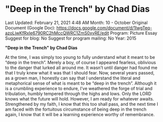 # "Deep in the Trench" by Chad Dias

Last Updated: February 21, 2021 4:48 AM
Month: 10 - October
Original Document (Google Doc): https://docs.google.com/document/d/1IwgTeq-azoLjwKfRxIe6790RC2hMccQWRC1ZmS0xyRE/edit
Program: Picture Essay
Suggest for blog: No
Suggest for program mailing: No
Year: 2015

**"Deep in the Trench" by Chad Dias**

At the time, I was simply too young to fully understand what it meant to be “deep in the trench”. Merely a boy, of course I appeared fearless, oblivious to the danger that lurked all around me. It wasn’t until danger had found me that I truly knew what it was that I should fear. Now, several years passed, as a grown man, I honestly can say that I understand the literal and metaphorical sense of what is meant to be “deep in the trench”. Although it is a crumbling experience to endure, I’ve weathered the forge of trial and tribulation, humbly tempered through the highs and lows. Only the LORD knows what the future will hold. However, I am ready for whatever awaits. Strengthened by my faith, I know that this too shall pass, and the next time I am faced with the fortuitous circumstance of being deep in the trench again, I know that it will be a learning experience worthy of remembrance.